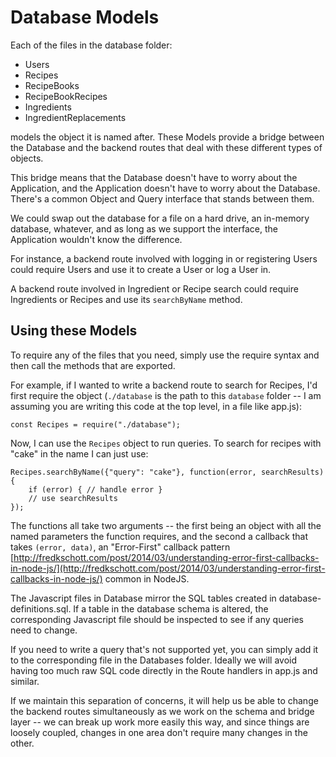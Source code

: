 # Database Models

Each of the files in the database folder:

* Users
* Recipes
* RecipeBooks
* RecipeBookRecipes
* Ingredients
* IngredientReplacements

models the object it is named after. These Models provide a bridge between the Database and the backend routes that deal with these different types of objects.

This bridge means that the Database doesn't have to worry about the Application, and the Application doesn't have to worry about the Database. There's a common Object and Query interface that stands between them.

We could swap out the database for a file on a hard drive, an in-memory database, whatever, and as long as we support the interface, the Application wouldn't know the difference.

For instance, a backend route involved with logging in or registering Users could require Users and use it to create a User or log a User in.

A backend route involved in Ingredient or Recipe search could require Ingredients or Recipes and use its `searchByName` method.

## Using these Models
To require any of the files that you need, simply use the require syntax and then call the methods that are exported.

For example, if I wanted to write a backend route to search for Recipes, I'd first require the object (`./database` is the path to this `database` folder -- I am assuming you are writing this code at the top level, in a file like app.js):

`const Recipes = require("./database");`

Now, I can use the `Recipes` object to run queries. To search for recipes with "cake" in the name I can just use:

```
Recipes.searchByName({"query": "cake"}, function(error, searchResults) {
    if (error) { // handle error }
    // use searchResults
});
```

The functions all take two arguments -- the first being an object with all the named parameters the function requires, and the second a callback that takes `(error, data)`, an "Error-First" callback pattern [http://fredkschott.com/post/2014/03/understanding-error-first-callbacks-in-node-js/](http://fredkschott.com/post/2014/03/understanding-error-first-callbacks-in-node-js/) common in NodeJS.

The Javascript files in Database mirror the SQL tables created in database-definitions.sql. If a table in the database schema is altered, the corresponding Javascript file should be inspected to see if any queries need to change.

If you need to write a query that's not supported yet, you can simply add it to the corresponding file in the Databases folder. Ideally we will avoid having too much raw SQL code directly in the Route handlers in app.js and similar.

If we maintain this separation of concerns, it will help us be able to change the backend routes simultaneously as we work on the schema and bridge layer -- we can break up work more easily this way, and since things are loosely coupled, changes in one area don't require many changes in the other.